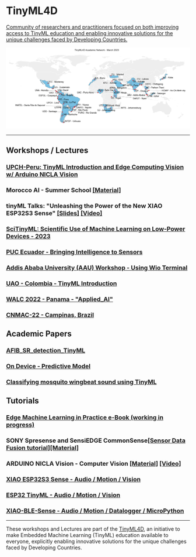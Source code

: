 # TinyML4D
[Community of researchers and practitioners focused on both improving access to TinyML education and enabling innovative solutions for the unique challenges faced by Developing Countries.](https://tinyml.seas.harvard.edu/4D/AcademicNetwork)

<img src='AN_Map3.png'/>
<hr>  

## Workshops / Lectures
### [UPCH-Peru: TinyML Introduction and Edge Computing Vision w/ Arduino NICLA Vision](UPCH-Peru)
### Morocco AI - Summer School [[Material]](AI-Morocco)
### tinyML Talks: "Unleashing the Power of the New XIAO ESP32S3 Sense" [[Slides]](https://cms.tinyml.org/wp-content/uploads/talks2023/tinyML_Talks_Marcelo_Rovai_230613.pdf) [[Video]](https://youtu.be/KeXlAazzgKw?si=PEi6pVYxZ8zKobIl)
### [SciTinyML: Scientific Use of Machine Learning on Low-Power Devices - 2023](/SciTinyM-2023)
### [PUC Ecuador - Bringing Intelligence to Sensors](/PUC-Ecuador/TinyML-Intro-Rovai_30mar23.pdf)
### [Addis Ababa University (AAU) Workshop - Using Wio Terminal](/AAU)
### [UAO - Colombia - TinyML Introduction](/UAO_2023)
### [WALC 2022 - Panama - "Applied_AI"](https://github.com/Mjrovai/WALC_2022-Applied_AI)
### [CNMAC-22 - Campinas, Brazil](https://github.com/Mjrovai/CNMAC-22)
## Academic Papers
### [AFIB_SR_detection_TinyML](/papers/AFIB_SR_detection_TinyML.pdf)
### [On Device - Predictive Model](/papers/sensors-22-05174.pdf)
### [Classifying mosquito wingbeat sound using TinyML](/papers/TinyML_Research_Symposium_Classifying-mosquito-wingbeat-sound-using-TinyML.pdf)
## Tutorials 
### [Edge Machine Learning in Practice e-Book (working in progress)](https://tinyml4d.gitbook.io/edge-machine-learning/)
### SONY Spresense and SensiEDGE CommonSense[[Sensor Data Fusion tutorial]](https://docs.edgeimpulse.com/experts/air-quality-and-environmental-projects/environmental-sensor-fusion-commonsense)[[Material]](https://github.com/Mjrovai/Sony-Spresense)
### ARDUINO NICLA Vision - Computer Vision [[Material]](UPCH-Peru) [[Video]](https://www.youtube.com/watch?v=uYHSKd8A_sE&t=10s)
### [XIAO ESP32S3 Sense - Audio / Motion / Vision](https://github.com/Mjrovai/XIAO-ESP32S3-Sense)
### [ESP32 TinyML - Audio / Motion / Vision](https://github.com/Mjrovai/ESP32-TinyML)
### [XIAO-BLE-Sense - Audio / Motion / Datalogger / MicroPython](https://github.com/Mjrovai/Seeed-XIAO-BLE-Sense/tree/main)
<hr>

These workshops and Lectures are part of the [TinyML4D](https://tinyml.seas.harvard.edu/), an initiative to make Embedded Machine Learning (TinyML) education available to everyone, explicitly enabling innovative solutions for the unique challenges faced by Developing Countries.  
